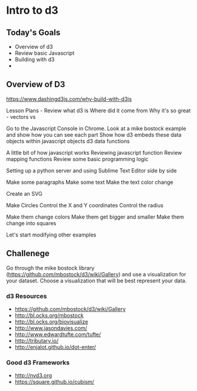 # Intro to d3 #

## Today's Goals ##
- Overview of d3
- Review basic Javascript
- Building with d3
- 


## Overview of D3 ##

https://www.dashingd3js.com/why-build-with-d3js


Lesson Plans - 
Review what d3 is
Where did it come from
Why it's so great - vectors vs 

Go to the Javascript Console in Chrome.
Look at a mike bostock example and show how you can see each part 
Show how d3 embeds these data objects within javascript objects 
d3 data functions 

A little bit of how javascript works
Reviewing javascript function
Review mapping functions 
Review some basic programming logic 

Setting up a python server and using Sublime Text Editor side by side 

Make some paragraphs
Make some text
Make the text color change 

Create an SVG

Make Circles
Control the X and Y coordinates
Control the radius 

Make them change colors
Make them get bigger and smaller
Make them change into squares 

Let's start modifying other examples 

## Challenege ##
Go through the mike bostock library (https://github.com/mbostock/d3/wiki/Gallery) and use a visualization for your dataset. Choose a visualization that will be best represent your data. 


### d3 Resources ###
- https://github.com/mbostock/d3/wiki/Gallery
- http://bl.ocks.org/mbostock
- http://bl.ocks.org/biovisualize
- http://www.jasondavies.com/
- http://www.edwardtufte.com/tufte/
- http://tributary.io/
- http://enjalot.github.io/dot-enter/

### Good d3 Frameworks ###
- http://nvd3.org
- https://square.github.io/cubism/



